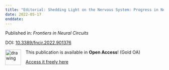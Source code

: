 ```yaml
---
title: "Editorial: Shedding Light on the Nervous System: Progress in Neurophotonics Research"
date: 2022-05-17
enddate:
---
```


Published in: *Frontiers in Neural Circuits*

DOI: [10.3389/fncir.2022.901376](https://doi.org/10.3389/fncir.2022.901376)

<img src="https://upload.wikimedia.org/wikipedia/commons/thumb/7/77/Open_Access_logo_PLoS_transparent.svg/800px-Open_Access_logo_PLoS_transparent.svg.png" alt="drawing" width="50" align="left"/> &nbsp;&nbsp;&nbsp;This publication is available in **Open Access**! (Gold OA)

&nbsp;&nbsp;&nbsp;<a href="https://www.frontiersin.org/articles/10.3389/fncir.2022.901376/pdf">Access it freely here</a>

